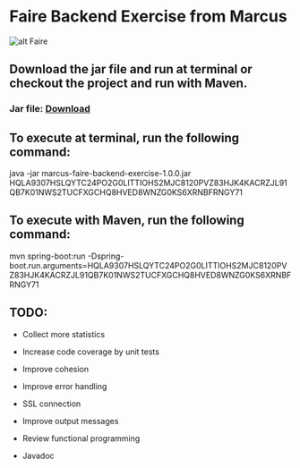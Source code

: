 # Faire Backend Exercise from Marcus

![alt Faire](https://i.stack.imgur.com/sLKEe.png)

## Download the jar file and run at terminal or checkout the project and run with Maven.

### Jar file: [Download](https://drive.google.com/open?id=1FS_VdBIJw7SyvVRJJH3Og6dy7v3P8HOR)

## To execute at terminal, run the following command:

java -jar marcus-faire-backend-exercise-1.0.0.jar HQLA9307HSLQYTC24PO2G0LITTIOHS2MJC8120PVZ83HJK4KACRZJL91QB7K01NWS2TUCFXGCHQ8HVED8WNZG0KS6XRNBFRNGY71
  
## To execute with Maven, run the following command:
  
mvn spring-boot:run -Dspring-boot.run.arguments=HQLA9307HSLQYTC24PO2G0LITTIOHS2MJC8120PVZ83HJK4KACRZJL91QB7K01NWS2TUCFXGCHQ8HVED8WNZG0KS6XRNBFRNGY71
  
## TODO:

- Collect more statistics

- Increase code coverage by unit tests

- Improve cohesion

- Improve error handling

- SSL connection

- Improve output messages

- Review functional programming

- Javadoc
